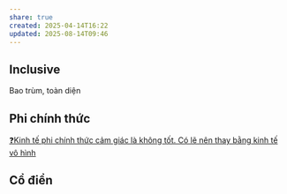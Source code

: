 ```yaml
---
share: true
created: 2025-04-14T16:22
updated: 2025-08-14T09:46
---
```

## Inclusive 
Bao trùm, toàn diện

## Phi chính thức
[❓Kinh tế phi chính thức cảm giác là không tốt. Có lẽ nên thay bằng kinh tế vô hình](../../%E2%9A%A1Hi%E1%BB%83u%20bi%E1%BA%BFt%20s%C3%A2u/Ph%C3%A1t%20tri%E1%BB%83n%20b%E1%BB%81n%20v%E1%BB%AFng/Kinh%20t%E1%BA%BF%20phi%20ch%C3%ADnh%20th%E1%BB%A9c/%E2%9D%93Kinh%20t%E1%BA%BF%20phi%20ch%C3%ADnh%20th%E1%BB%A9c%20c%E1%BA%A3m%20gi%C3%A1c%20l%C3%A0%20kh%C3%B4ng%20t%E1%BB%91t.%20C%C3%B3%20l%E1%BA%BD%20n%C3%AAn%20thay%20b%E1%BA%B1ng%20kinh%20t%E1%BA%BF%20v%C3%B4%20h%C3%ACnh.md)

## Cổ điển
